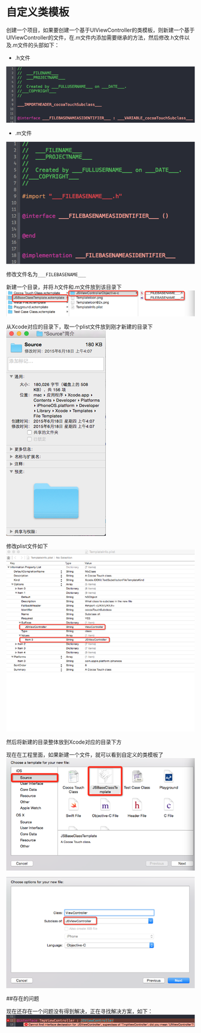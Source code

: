 # 自定义类模板

创建一个项目，如果要创建一个基于UIViewController的类模板，则新建一个基于UIViewController的文件，在.m文件内添加需要继承的方法，然后修改.h文件以及.m文件的头部如下：

* .h文件

![Preview](./images/h.png)

* .m文件

![Preview](./images/m.png)

修改文件名为`___FILEBASENAME___`

新建一个目录，并将.h文件和.m文件放到该目录下
![Preview](./images/fileName.png)

从Xcode对应的目录下，取一个plist文件放到刚才新建的目录下
![Preview](./images/sourcePath.png)

修改plist文件如下
![Preview](./images/plist.png)

然后将新建的目录整体放到Xcode对应的目录下方

现在在工程里面，如果新建一个文件，就可以看到自定义的类模板了
![Preview](./images/addNewFile.png)

![Preview](./images/subclass.png)

##存在的问题

现在还存在一个问题没有得到解决，正在寻找解决方案，如下：
![Preview](./images/error.png)
